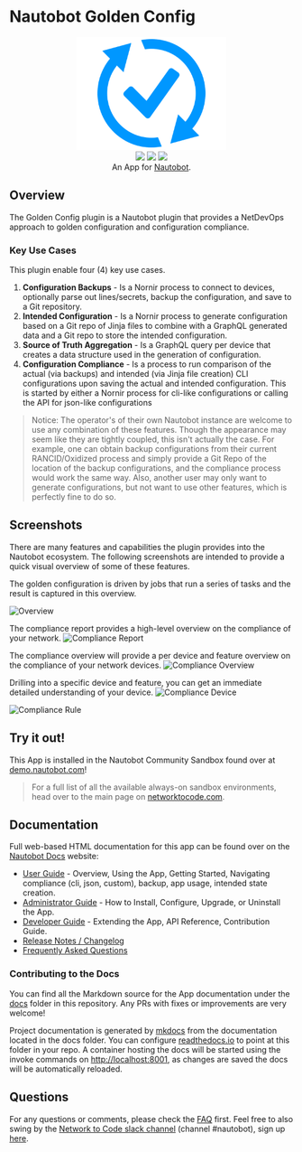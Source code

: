 # Nautobot Golden Config

<p align="center">
  <img src="docs/images/icon-NautobotGoldenConfig.png" height="200px">
  <br>
  <a href="https://github.com/nautobot/nautobot-plugin-golden-config/actions"><img src="https://github.com/nautobot/nautobot-plugin-golden-config/actions/workflows/ci.yml/badge.svg?branch=main"></a>
  <a href="https://pypi.org/project/nautobot-golden-config/"><img src="https://img.shields.io/pypi/v/nautobot-golden-config"></a>
  <a href="https://pypi.org/project/nautobot-golden-config/"><img src="https://img.shields.io/pypi/dm/nautobot-golden-config"></a>
  <br>
  An App for <a href="https://github.com/nautobot/nautobot">Nautobot</a>.
</p>

## Overview

The Golden Config plugin is a Nautobot plugin that provides a NetDevOps approach to golden configuration and configuration compliance.

### Key Use Cases

This plugin enable four (4) key use cases.

1. **Configuration Backups** - Is a Nornir process to connect to devices, optionally parse out lines/secrets, backup the configuration, and save to a Git repository.
2. **Intended Configuration** - Is a Nornir process to generate configuration based on a Git repo of Jinja files to combine with a GraphQL generated data and a Git repo to store the intended configuration.
3. **Source of Truth Aggregation** - Is a GraphQL query per device that creates a data structure used in the generation of configuration.
4. **Configuration Compliance** - Is a process to run comparison of the actual (via backups) and intended (via Jinja file creation) CLI configurations upon saving the actual and intended configuration. This is started by either a Nornir process for cli-like configurations or calling the API for json-like configurations

>Notice: The operator's of their own Nautobot instance are welcome to use any combination of these features. Though the appearance may seem like they are tightly 
coupled, this isn't actually the case. For example, one can obtain backup configurations from their current RANCID/Oxidized process and simply provide a Git Repo
of the location of the backup configurations, and the compliance process would work the same way. Also, another user may only want to generate configurations,
but not want to use other features, which is perfectly fine to do so.

## Screenshots

There are many features and capabilities the plugin provides into the Nautobot ecosystem. The following screenshots are intended to provide a quick visual overview of some of these features.

The golden configuration is driven by jobs that run a series of tasks and the result is captured in this overview.

![Overview](https://raw.githubusercontent.com/nautobot/nautobot-plugin-golden-config/develop/docs/images/ss_golden-overview.png)

The compliance report provides a high-level overview on the compliance of your network.
![Compliance Report](https://raw.githubusercontent.com/nautobot/nautobot-plugin-golden-config/develop/docs/images/ss_compliance-report.png)

The compliance overview will provide a per device and feature overview on the compliance of your network devices.
![Compliance Overview](https://raw.githubusercontent.com/nautobot/nautobot-plugin-golden-config/develop/docs/images/ss_compliance-overview.png)

Drilling into a specific device and feature, you can get an immediate detailed understanding of your device.
![Compliance Device](https://raw.githubusercontent.com/nautobot/nautobot-plugin-golden-config/develop/docs/images/ss_compliance-device.png)

![Compliance Rule](https://raw.githubusercontent.com/nautobot/nautobot-plugin-golden-config/develop/docs/images/ss_compliance-rule.png)

## Try it out!

This App is installed in the Nautobot Community Sandbox found over at [demo.nautobot.com](https://demo.nautobot.com/)!

> For a full list of all the available always-on sandbox environments, head over to the main page on [networktocode.com](https://www.networktocode.com/nautobot/sandbox-environments/).

## Documentation

Full web-based HTML documentation for this app can be found over on the [Nautobot Docs](https://github.com/nautobot/nautobot-plugin-golden-config) website:

- [User Guide](./docs/user/) - Overview, Using the App, Getting Started, Navigating compliance (cli, json, custom), backup, app usage, intended state creation.
- [Administrator Guide](./docs/admin/) - How to Install, Configure, Upgrade, or Uninstall the App.
- [Developer Guide](./docs/dev/) - Extending the App, API Reference, Contribution Guide.
- [Release Notes / Changelog](./docs/admin/release_notes)
- [Frequently Asked Questions](./docs/user/app_faq)

### Contributing to the Docs

You can find all the Markdown source for the App documentation under the [docs](docs/) folder in this repository. Any PRs with fixes or improvements are very welcome!

Project documentation is generated by [mkdocs](https://www.mkdocs.org/) from the documentation located in the docs folder. You can configure [readthedocs.io](https://readthedocs.io/) to point at this folder in your repo. A container hosting the docs will be started using the invoke commands on [http://localhost:8001](http://localhost:8001), as changes are saved the docs will be automatically reloaded.

## Questions

For any questions or comments, please check the [FAQ](./docs/user/app_faq.md) first. Feel free to also swing by the [Network to Code slack channel](https://networktocode.slack.com/) (channel #nautobot), sign up [here](http://slack.networktocode.com/).
